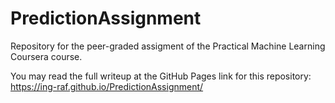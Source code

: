 # PredictionAssignment
Repository for the peer-graded assigment of the Practical Machine Learning Coursera course.

You may read the full writeup at the GitHub Pages link for this repository:
https://ing-raf.github.io/PredictionAssignment/
